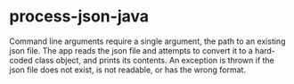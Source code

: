 # process-json-java

Command line arguments require a single argument, the path to an existing json file. The app reads the json file and attempts to convert it to a hard-coded class object, and prints its contents.
An exception is thrown if the  json file does not exist, is not readable, or has the wrong format.
